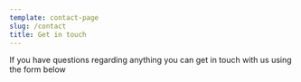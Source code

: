 ```yaml
---
template: contact-page
slug: /contact
title: Get in touch
---
```

If you have questions regarding anything you can get in touch with us using the form below